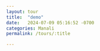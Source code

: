 ```yaml
---
layout: tour
title:  "demo"
date:   2024-07-09 05:16:52 -0700
categories: Manali
permalink: /tours/:title

---
```


